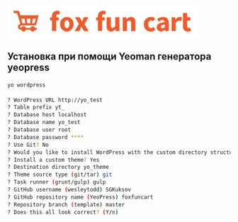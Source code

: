 ![foxfuncart](https://raw.githubusercontent.com/SGKuksov/foxfuncart/gh-pages/img/ffc_logo.png "foxfuncart")

## Установка при помощи Yeoman генератора yeopress

``` bash
yo wordpress 

? WordPress URL http://yo_test
? Table prefix yt_
? Database host localhost
? Database name yo_test
? Database user root
? Database password ****
? Use Git? No
? Would you like to install WordPress with the custom directory structure? No
? Install a custom theme? Yes
? Destination directory yo_theme
? Theme source type (git/tar) git
? Task runner (grunt/gulp) gulp
? GitHub username (wesleytodd) SGKuksov
? GitHub repository name (YeoPress) foxfuncart
? Repository branch (template) master
? Does this all look correct? (Y/n)
``` 
